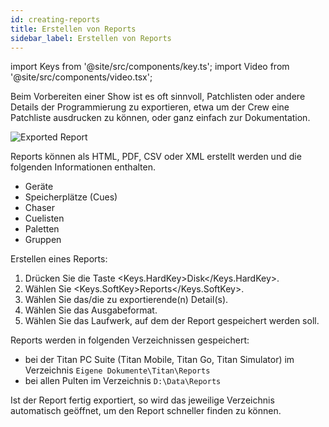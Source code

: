 ```yaml
---
id: creating-reports
title: Erstellen von Reports
sidebar_label: Erstellen von Reports
---
```


import Keys from '@site/src/components/key.ts';
import Video from '@site/src/components/video.tsx';

Beim Vorbereiten einer Show ist es oft sinnvoll, Patchlisten oder andere
Details der Programmierung zu exportieren, etwa um der Crew eine
Patchliste ausdrucken zu können, oder ganz einfach zur Dokumentation.

![Exported Report](/docs/images/Exported-Report.png)

Reports können als HTML, PDF, CSV oder XML erstellt werden und die
folgenden Informationen enthalten.

-   Geräte
-   Speicherplätze (Cues)
-   Chaser
-   Cuelisten
-   Paletten
-   Gruppen

Erstellen eines Reports:

1.  Drücken Sie die Taste <Keys.HardKey>Disk</Keys.HardKey>.
2.  Wählen Sie <Keys.SoftKey>Reports</Keys.SoftKey>.
3.  Wählen Sie das/die zu exportierende(n) Detail(s).
4.  Wählen Sie das Ausgabeformat.
5.  Wählen Sie das Laufwerk, auf dem der Report gespeichert werden soll.

Reports werden in folgenden Verzeichnissen gespeichert:

- bei der Titan PC Suite (Titan Mobile, Titan Go, Titan
Simulator) im Verzeichnis `Eigene Dokumente\Titan\Reports`
- bei allen Pulten im Verzeichnis `D:\Data\Reports`

Ist der Report fertig exportiert, so wird das jeweilige Verzeichnis
automatisch geöffnet, um den Report schneller finden zu können.
